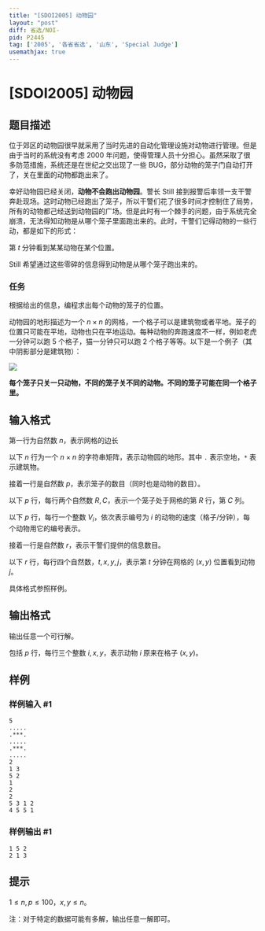 ```yaml
---
title: "[SDOI2005] 动物园"
layout: "post"
diff: 省选/NOI-
pid: P2445
tag: ['2005', '各省省选', '山东', 'Special Judge']
usemathjax: true
---
```


# [SDOI2005] 动物园
## 题目描述

位于郊区的动物园很早就采用了当时先进的自动化管理设施对动物进行管理。但是由于当时的系统没有考虑 $2000$ 年问题，使得管理人员十分担心。虽然采取了很多防范措施，系统还是在世纪之交出现了一些 BUG，部分动物的笼子门自动打开了，关在里面的动物都跑出来了。

幸好动物园已经关闭，**动物不会跑出动物园**。警长 Still 接到报警后率领一支干警奔赴现场。这时动物已经跑出了笼子，所以干警们花了很多时间才控制住了局势，所有的动物都己经送到动物园的广场。但是此时有一个棘手的问题，由于系统完全崩溃，无法得知动物是从哪个笼子里面跑出来的。此时，干警们记得动物的一些行动，都是如下的形式：

第 $t$ 分钟看到某某动物在某个位置。

Still 希望通过这些零碎的信息得到动物是从哪个笼子跑出来的。

### 任务

根据给出的信息，编程求出每个动物的笼子的位置。

动物园的地形描述为一个 $n\times n$ 的网格，一个格子可以是建筑物或者平地。笼子的位置只可能在平地，动物也只在平地运动。每种动物的奔跑速度不一样，例如老虎一分钟可以跑 $5$ 个格子，猫一分钟只可以跑 $2$ 个格子等等。以下是一个例子（其中阴影部分是建筑物）：

![](https://cdn.luogu.com.cn/upload/pic/1577.png)

**每个笼子只关一只动物，不同的笼子关不同的动物。不同的笼子可能在同一个格子里。**
## 输入格式

第一行为自然数 $n$，表示网格的边长

以下 $n$ 行为一个 $n\times n$ 的字符串矩阵，表示动物园的地形。其中 `.` 表示空地，`*` 表示建筑物。

接着一行是自然数 $p$，表示笼子的数目（同时也是动物的数目）。

以下 $p$ 行，每行两个自然数 $R,C$，表示一个笼子处于网格的第 $R$ 行，第 $C$ 列。

以下 $p$ 行，每行一个整数 $V_i$，依次表示编号为 $i$ 的动物的速度（格子/分钟），每个动物用它的编号表示。

接着一行是自然数 $r$，表示干警们提供的信息数目。

以下 $r$ 行，每行四个自然数，$t,x, y, j$，表示第 $t$ 分钟在网格的 $(x, y)$ 位置看到动物 $j$。

具体格式参照样例。
## 输出格式

输出任意一个可行解。

包括 $p$ 行，每行三个整数 $i,x,y$，表示动物 $i$ 原来在格子 $(x,y)$。
## 样例

### 样例输入 #1
```
5
.....
.***.
.....
.***.
.....
2
1 3
5 2
1
2
2
5 3 1 2
4 5 5 1

```
### 样例输出 #1
```
1 5 2
2 1 3

```
## 提示

$1\leq n,p\leq 100$，$x,y\leq n$。

注：对于特定的数据可能有多解，输出任意一解即可。
